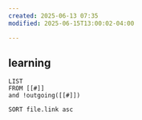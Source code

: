```yaml
---
created: 2025-06-13 07:35
modified: 2025-06-15T13:00:02-04:00

---
```

## learning

```dataview
LIST
FROM [[#]]
and !outgoing([[#]])

SORT file.link asc
```
